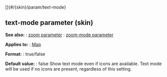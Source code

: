 []{#/{skin}/param/text-mode}
  ## text-mode parameter (skin)
  **See also:**
  :   [zoom parameter](ref/%7Bskin%7D/param/zoom)
  :   [zoom-mode parameter](ref/%7Bskin%7D/param/zoom-mode)
  <!-- -->
  **Applies to:**
  :   [Map](ref/%7Bskin%7D/control/map)
  <!-- -->
  **Format:**
  :   true/false
  <!-- -->
  **Default value:**
  :   false
  Show text mode even if icons are available. Text mode will be used if no
  icons are present, regardless of this setting.